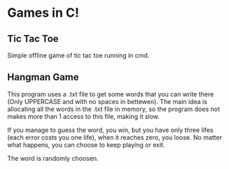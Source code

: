 # Games in C!

## Tic Tac Toe

Simple offline game of tic tac toe running in cmd.

## Hangman Game

This program uses a .txt file to get some words that you can write there (Only UPPERCASE and with no spaces in bettewen).
The main idea is allocating all the words in the .txt file in memory, so the program does not makes more than 1 access to this file, making it slow.

If you manage to guess the word, you win, but you have only three lifes (each error costs you one life), when it reaches zero, you loose. 
No matter what happens, you can choose to keep playing or exit.

The word is randomly choosen.


